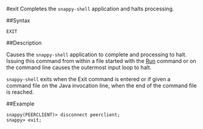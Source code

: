 #exit
Completes the `snappy-shell` application and halts processing.

##Syntax

``` pre
EXIT
```

<a id="rtoolsijcomref33358__section_1AB9A85434CD41D69CB1F13ABCF0AE90"></a>
##Description

Causes the `snappy-shell` application to complete and processing to halt. Issuing this command from within a file started with the <a href="run.html#rtoolsijcomref28886" class="xref" title="Treats the value of the string as a valid file name, and redirects gfxd processing to read from that file until it ends or an exit command is executed.">Run</a> command or on the command line causes the outermost input loop to halt.

`snappy-shell` exits when the Exit command is entered or if given a command file on the Java invocation line, when the end of the command file is reached.

##Example


``` pre
snappy(PEERCLIENT)> disconnect peerclient;
snappy> exit;
```



